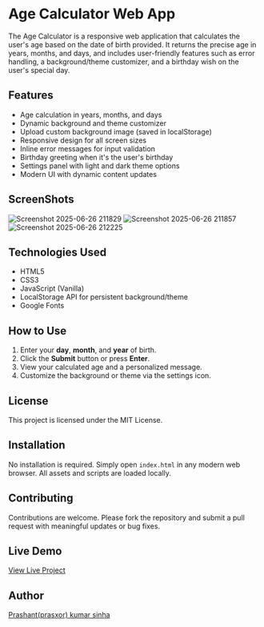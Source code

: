 # Age Calculator Web App

The Age Calculator is a responsive web application that calculates the user's age based on the date of birth provided. It returns the precise age in years, months, and days, and includes user-friendly features such as error handling, a background/theme customizer, and a birthday wish on the user's special day.

## Features

- Age calculation in years, months, and days
- Dynamic background and theme customizer
- Upload custom background image (saved in localStorage)
- Responsive design for all screen sizes
- Inline error messages for input validation
- Birthday greeting when it's the user's birthday
- Settings panel with light and dark theme options
- Modern UI with dynamic content updates

## ScreenShots
![Screenshot 2025-06-26 211829](https://github.com/user-attachments/assets/0598c5c1-1a75-49ed-a4c1-71f054f86c92)
![Screenshot 2025-06-26 211857](https://github.com/user-attachments/assets/2b6fe527-36db-4a1e-a732-2d264f33d06c)![Screenshot 2025-06-26 212225](https://github.com/user-attachments/assets/887a61a1-609c-4122-907a-44dfbd9e92dd)




## Technologies Used

- HTML5
- CSS3
- JavaScript (Vanilla)
- LocalStorage API for persistent background/theme
- Google Fonts

## How to Use

1. Enter your **day**, **month**, and **year** of birth.
2. Click the **Submit** button or press **Enter**.
3. View your calculated age and a personalized message.
4. Customize the background or theme via the settings icon.


## License

This project is licensed under the MIT License.

## Installation

No installation is required. Simply open `index.html` in any modern web browser. All assets and scripts are loaded locally.

## Contributing

Contributions are welcome. Please fork the repository and submit a pull request with meaningful updates or bug fixes.

## Live Demo

[View Live Project](https://prasxor.github.io/Age-Calculator-Web-App/)

## Author

[Prashant(prasxor) kumar sinha](https://prasxor.me)



